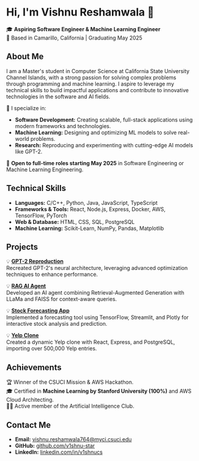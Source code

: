 # Hi, I'm Vishnu Reshamwala 👋  

🎓 **Aspiring Software Engineer & Machine Learning Engineer**  
📍 Based in Camarillo, California | Graduating May 2025  

## About Me  
I am a Master's student in Computer Science at California State University Channel Islands, with a strong passion for solving complex problems through programming and machine learning. I aspire to leverage my technical skills to build impactful applications and contribute to innovative technologies in the software and AI fields.

🌱 I specialize in:  
- **Software Development:** Creating scalable, full-stack applications using modern frameworks and technologies.  
- **Machine Learning:** Designing and optimizing ML models to solve real-world problems.  
- **Research:** Reproducing and experimenting with cutting-edge AI models like GPT-2.

🚀 **Open to full-time roles starting May 2025** in Software Engineering or Machine Learning Engineering.

## Technical Skills  
- **Languages:** C/C++, Python, Java, JavaScript, TypeScript  
- **Frameworks & Tools:** React, Node.js, Express, Docker, AWS, TensorFlow, PyTorch  
- **Web & Database:** HTML, CSS, SQL, PostgreSQL  
- **Machine Learning:** Scikit-Learn, NumPy, Pandas, Matplotlib  

## Projects  
💡 **[GPT-2 Reproduction](https://github.com/v1shnu-star/GPT-2-reproduction)**  
Recreated GPT-2's neural architecture, leveraging advanced optimization techniques to enhance performance.  

💡 **[RAG AI Agent](https://github.com/v1shnu-star/RAG-AI-Agent)**  
Developed an AI agent combining Retrieval-Augmented Generation with LLaMa and FAISS for context-aware queries.  

💡 **[Stock Forecasting App](https://github.com/v1shnu-star/Stock-Forecasting-App)**  
Implemented a forecasting tool using TensorFlow, Streamlit, and Plotly for interactive stock analysis and prediction.  

💡 **[Yelp Clone](https://github.com/v1shnu-star/Yelp-Clone)**  
Created a dynamic Yelp clone with React, Express, and PostgreSQL, importing over 500,000 Yelp entries.  

## Achievements  
🏆 Winner of the CSUCI Mission & AWS Hackathon.  
🎓 Certified in **Machine Learning by Stanford University (100%)** and AWS Cloud Architecting.  
👨‍💻 Active member of the Artificial Intelligence Club.  

## Contact Me  
- **Email:** [vishnu.reshamwala764@myci.csuci.edu](mailto:vishnu.reshamwala764@myci.csuci.edu)  
- **GitHub:** [github.com/v1shnu-star](https://github.com/v1shnu-star)  
- **LinkedIn:** [linkedin.com/in/v1shnucs](https://linkedin.com/in/v1shnucs)  
